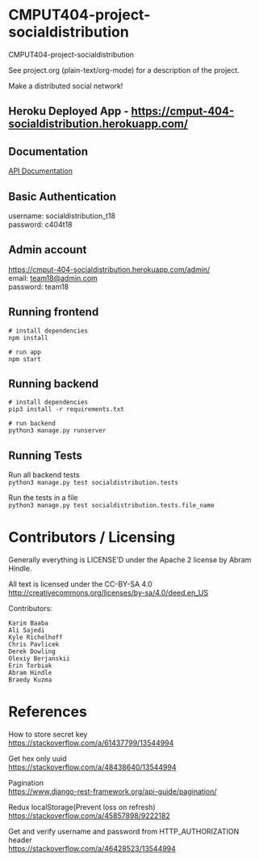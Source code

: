 CMPUT404-project-socialdistribution
===================================

CMPUT404-project-socialdistribution

See project.org (plain-text/org-mode) for a description of the project.

Make a distributed social network!

## Heroku Deployed App - https://cmput-404-socialdistribution.herokuapp.com/

## Documentation
[API Documentation](https://app.swaggerhub.com/apis-docs/lida9/SocialDistribution/1.0.0-oas3)

## Basic Authentication
username: socialdistribution_t18  
password: c404t18  

## Admin account
https://cmput-404-socialdistribution.herokuapp.com/admin/  
email: team18@admin.com  
password: team18

## Running frontend
```
# install dependencies
npm install

# run app
npm start
```

## Running backend
```
# install dependencies
pip3 install -r requirements.txt

# run backend
python3 manage.py runserver
```

## Running Tests
Run all backend tests  
`python3 manage.py test socialdistribution.tests`

Run the tests in a file  
`python3 manage.py test socialdistribution.tests.file_name`

Contributors / Licensing
========================

Generally everything is LICENSE'D under the Apache 2 license by Abram Hindle.

All text is licensed under the CC-BY-SA 4.0 http://creativecommons.org/licenses/by-sa/4.0/deed.en_US

Contributors:

    Karim Baaba
    Ali Sajedi
    Kyle Richelhoff
    Chris Pavlicek
    Derek Dowling
    Olexiy Berjanskii
    Erin Torbiak
    Abram Hindle
    Braedy Kuzma

# References

How to store secret key  
https://stackoverflow.com/a/61437799/13544994

Get hex only uuid  
https://stackoverflow.com/a/48438640/13544994

Pagination  
https://www.django-rest-framework.org/api-guide/pagination/

Redux localStorage(Prevent loss on refresh)  
https://stackoverflow.com/a/45857898/9222182

Get and verify username and password from HTTP_AUTHORIZATION header  
https://stackoverflow.com/a/46428523/13544994

